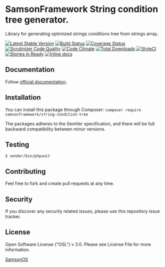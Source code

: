 # SamsonFramework String condition tree generator.
 
Library for generating optimized strings conditions tree from strings array.

[![Latest Stable Version](https://poser.pugx.org/samsonframework/string-condition-tree/v/stable.svg)](https://packagist.org/packages/samsonframework/string-condition-tree)
[![Build Status](https://scrutinizer-ci.com/g/samsonframework/string-condition-tree/badges/build.png?b=master)](https://scrutinizer-ci.com/g/samsonframework/string-condition-tree/build-status/master)
[![Coverage Status](https://coveralls.io/repos/github/samsonframework/string-condition-tree/badge.svg?branch=master)](https://coveralls.io/github/samsonframework/string-condition-tree?branch=master)
[![Scrutinizer Code Quality](https://scrutinizer-ci.com/g/samsonframework/string-condition-tree/badges/quality-score.png?b=master)](https://scrutinizer-ci.com/g/samsonframework/string-condition-tree/?branch=master)
[![Code Climate](https://codeclimate.com/github/samsonframework/string-condition-tree/badges/gpa.svg)](https://codeclimate.com/github/samsonframework/string-condition-tree)
[![Total Downloads](https://poser.pugx.org/samsonframework/string-condition-tree/downloads.svg)](https://packagist.org/packages/samsonframework/string-condition-tree)
[![StyleCI](https://styleci.io/repos/77138455/shield?branch=master)](https://styleci.io/repos/77138455)
[![Stories in Ready](https://badge.waffle.io/samsonframework/string-condition-tree.png?label=ready&title=Ready)](https://waffle.io/samsonframework/string-condition-tree)
[![Inline docs](http://inch-ci.org/github/samsonframework/string-condition-tree.svg?branch=master)](http://inch-ci.org/github/samsonframework/string-condition-tree)

## Documentation
Follow [official documentation](http://github.com/samsonframework/string-condition-tree/blob/master/docs/Index.md).

## Installation
You can install this package through Composer:
```composer require samsonframework/string-condition-tree```

The packages adheres to the SemVer specification, and there will be full backward compatibility between minor versions.

## Testing
```$ vendor/bin/phpunit```

## Contributing
Feel free to fork and create pull requests at any time.

## Security
If you discover any security related issues, please use this repository issue tracker.

## License
Open Software License ("OSL") v 3.0. Please see License File for more information.

[SamsonOS](http://samsonos.com)